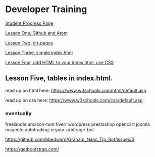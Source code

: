 # Developer Training

[Student Progress Page](students.md)

[Lesson One, Github and Atom](01-lesson.md)

[Lesson Two, gh-pages](02-lesson.md)

[Lesson Three, simple index.html](03-lesson.md)

[Lesson Four, add HTML to your index.html, use CSS](04-lesson.md)

## Lesson Five, tables in index.html.

read up on html here: https://www.w3schools.com/html/default.asp

read up on css here: https://www.w3schools.com/css/default.asp

### eventually
freelancer amazon-turk fiverr wordpress prestashop opencart joomla magento autotrading-crypto-arbitrage-bot

https://github.com/bbedward/Graham_Nano_Tip_Bot/issues/3

https://getbootstrap.com/
